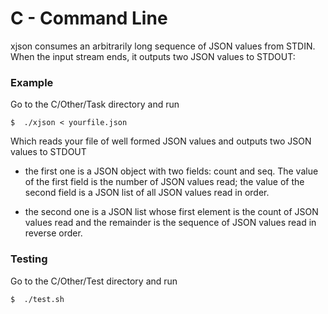 # C - Command Line

xjson consumes an arbitrarily long sequence of JSON values from STDIN. When the input stream ends, it outputs two JSON values to STDOUT:

### Example
Go to the C/Other/Task directory  and  run

```
$  ./xjson < yourfile.json
```
Which reads your file of well formed JSON values and outputs two JSON values to STDOUT

- the first one is a JSON object with two fields: count and seq. The value of the first field is the number of JSON values read; the value of the second field is a JSON list of all JSON values read in order.

- the second one is a JSON list whose first element is the count of JSON values read and the remainder is the sequence of JSON values read in reverse order.

### Testing
Go to the C/Other/Test directory and run

```
$  ./test.sh
```